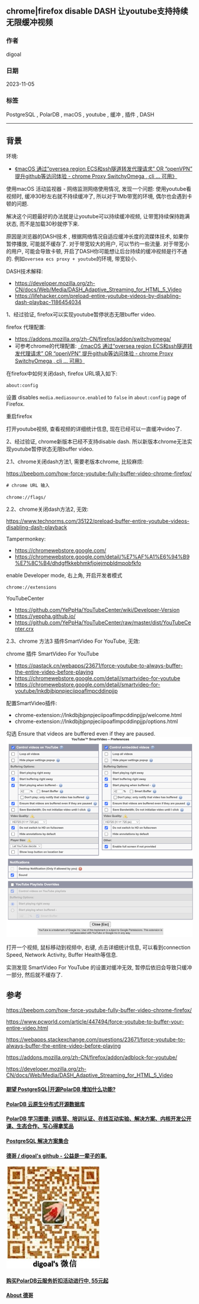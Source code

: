 ## chrome|firefox disable DASH 让youtube支持持续无限缓冲视频    
              
### 作者              
digoal              
              
### 日期              
2023-11-05              
              
### 标签              
PostgreSQL , PolarDB , macOS , youtube , 缓冲 , 插件 , DASH                    
              
----              
              
## 背景     
  
环境:   
- [《macOS 通过“oversea region ECS和ssh隧道转发代理请求” OR “openVPN” 提升github等访问体验 - chrome Proxy SwitchyOmega , cli ... 可用》](../202310/20231029_01.md)    
  
使用macOS 活动监视器 - 网络监测网络使用情况, 发现一个问题: 使用youtube看视频时, 缓冲30秒左右就不持续缓冲了, 所以对于1Mb带宽的环境, 偶尔也会遇到卡顿的问题.   
  
解决这个问题最好的办法就是让youtube可以持续缓冲视频, 让带宽持续保持跑满状态, 而不是加载30秒就停下来.    
    
原因是浏览器的DASH技术 , 根据网络情况自适应缓冲长度的流媒体技术, 如果你暂停播放, 可能就不缓存了. 对于带宽较大的用户, 可以节约一些流量. 对于带宽小的用户, 可能会导致卡顿, 开启了DASH你可能想让后台持续的缓冲视频是行不通的. 例如`oversea ecs proxy + youtube`的环境, 带宽较小.        
    
DASH技术解释:   
- https://developer.mozilla.org/zh-CN/docs/Web/Media/DASH_Adaptive_Streaming_for_HTML_5_Video    
- https://lifehacker.com/preload-entire-youtube-videos-by-disabling-dash-playbac-1186454034    
    
  
1、经过验证, firefox可以实现youtube暂停状态无限buffer video.     
    
firefox 代理配置:    
- https://addons.mozilla.org/zh-CN/firefox/addon/switchyomega/    
- 可参考chrome的代理配置: [《macOS 通过“oversea region ECS和ssh隧道转发代理请求” OR “openVPN” 提升github等访问体验 - chrome Proxy SwitchyOmega , cli ... 可用》](../202310/20231029_01.md)      
    
在firefox中如何关闭dash, firefox URL填入如下:     
```    
about:config    
```    
    
设置 disables `media.mediasource.enabled` to `false` in `about:config` page of Firefox.       
    
重启firefox    
    
打开youtube视频, 查看视频的详细统计信息, 现在已经可以一直缓冲video了.     
    
2、经过验证, chrome新版本已经不支持disable dash. 所以新版本chrome无法实现youtube暂停状态无限buffer video.     
    
2\.1、chrome关闭dash方法1, 需要老版本chrome, 比较麻烦:    
    
https://beebom.com/how-force-youtube-fully-buffer-video-chrome-firefox/    
    
```    
# chrome URL 输入    
    
chrome://flags/    
```    
    
2\.2、chrome关闭dash方法2, 无效:    
    
https://www.technorms.com/35122/preload-buffer-entire-youtube-videos-disabling-dash-playback    
    
Tampermonkey:     
- https://chromewebstore.google.com/    
- https://chromewebstore.google.com/detail/%E7%AF%A1%E6%94%B9%E7%8C%B4/dhdgffkkebhmkfjojejmpbldmpobfkfo    
    
enable Developer mode, 右上角, 开启开发者模式    
```    
chrome://extensions    
```    
    
YouTubeCenter    
- https://github.com/YePpHa/YouTubeCenter/wiki/Developer-Version    
- https://yeppha.github.io/    
- https://github.com/YePpHa/YouTubeCenter/raw/master/dist/YouTubeCenter.crx    
    
2\.3、chrome 方法3 插件SmartVideo For YouTube, 无效:    
    
chrome 插件 SmartVideo For YouTube      
- https://qastack.cn/webapps/23671/force-youtube-to-always-buffer-the-entire-video-before-playing    
- https://chromewebstore.google.com/detail/smartvideo-for-youtube
- https://chromewebstore.google.com/detail/smartvideo-for-youtube/lnkdbjbjpnpjeciipoaflmpcddinpjjp 
    
配置SmartVideo插件:     
- chrome-extension://lnkdbjbjpnpjeciipoaflmpcddinpjjp/welcome.html    
- chrome-extension://lnkdbjbjpnpjeciipoaflmpcddinpjjp/options.html    
    
勾选 Ensure that videos are buffered even if they are paused.    
![pic](20231105_03_pic_001.png)    
    
打开一个视频, 鼠标移动到视频中, 右键, 点击详细统计信息, 可以看到connection Speed, Network Activity, Buffer Health等信息.   
  
实测发现  SmartVideo For YouTube  的设置对缓冲无效, 暂停后依旧会导致只缓冲一部分, 然后就不缓存了.    
       
  
## 参考    
https://beebom.com/how-force-youtube-fully-buffer-video-chrome-firefox/     
    
https://www.pcworld.com/article/447494/force-youtube-to-buffer-your-entire-video.html     
    
https://webapps.stackexchange.com/questions/23671/force-youtube-to-always-buffer-the-entire-video-before-playing     
    
https://addons.mozilla.org/zh-CN/firefox/addon/adblock-for-youtube/    
    
https://developer.mozilla.org/zh-CN/docs/Web/Media/DASH_Adaptive_Streaming_for_HTML_5_Video    
    
    
  
#### [期望 PostgreSQL|开源PolarDB 增加什么功能?](https://github.com/digoal/blog/issues/76 "269ac3d1c492e938c0191101c7238216")
  
  
#### [PolarDB 云原生分布式开源数据库](https://github.com/ApsaraDB "57258f76c37864c6e6d23383d05714ea")
  
  
#### [PolarDB 学习图谱: 训练营、培训认证、在线互动实验、解决方案、内核开发公开课、生态合作、写心得拿奖品](https://www.aliyun.com/database/openpolardb/activity "8642f60e04ed0c814bf9cb9677976bd4")
  
  
#### [PostgreSQL 解决方案集合](../201706/20170601_02.md "40cff096e9ed7122c512b35d8561d9c8")
  
  
#### [德哥 / digoal's github - 公益是一辈子的事.](https://github.com/digoal/blog/blob/master/README.md "22709685feb7cab07d30f30387f0a9ae")
  
  
![digoal's wechat](../pic/digoal_weixin.jpg "f7ad92eeba24523fd47a6e1a0e691b59")
  
  
#### [购买PolarDB云服务折扣活动进行中, 55元起](https://www.aliyun.com/activity/new/polardb-yunparter?userCode=bsb3t4al "e0495c413bedacabb75ff1e880be465a")
  
  
#### [About 德哥](https://github.com/digoal/blog/blob/master/me/readme.md "a37735981e7704886ffd590565582dd0")
  
